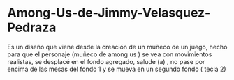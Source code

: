 # Among-Us-de-Jimmy-Velasquez-Pedraza
Es un diseño que viene desde la creación de un muñeco de un juego, hecho para que el personaje (muñeco de among us ) se vea con movimientos realistas, se desplacé en el fondo agregado, salude (a) , no pase por encima de las mesas del fondo 1 y se mueva en un segundo fondo ( tecla 2)
